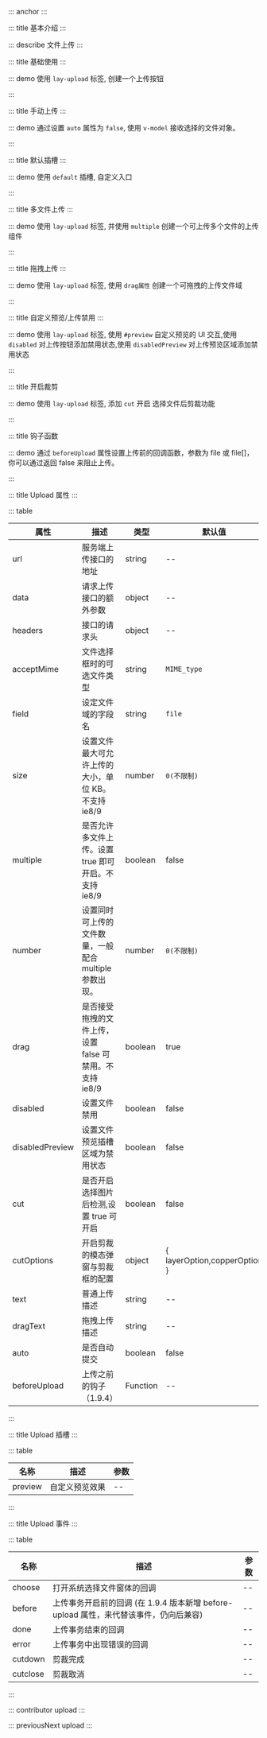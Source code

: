 ::: anchor
:::

::: title 基本介绍
:::

::: describe 文件上传
:::

::: title 基础使用
:::

::: demo 使用 `lay-upload` 标签, 创建一个上传按钮

<template>
  <lay-upload url="https://www.mocky.io/v2/5cc8019d300000980a055e76" field="file" @done="doneHandle" multiple>
    <template #preview>
      <img v-if="data" :src="data.url" style="width: 100px;"/>
    </template>
  </lay-upload>
</template>

<script>
import { ref,reactive } from 'vue'

export default {
  setup() {

    const data = ref();

    const doneHandle = (result) => {
      data.value = JSON.parse(result.data);
      console.log(data.value.url)
    };

    return {
      doneHandle,
      data,
    }
  }
}
</script>

:::

::: title 手动上传
:::

::: demo 通过设置 `auto` 属性为 `false`, 使用 `v-model` 接收选择的文件对象。

<template>
  <lay-upload url="https://www.mocky.io/v2/5cc8019d300000980a055e76" v-model="file1" field="file" :auto="false">
    <template #preview>
      {{ file1[0]?.name }}
    </template>
  </lay-upload>
</template>

<script>
import { ref,reactive } from 'vue'

export default {
  setup() {

    const file1 = ref([]);

    return {
      file1
    }
  }
}
</script>

:::

::: title 默认插槽
:::

::: demo 使用 `default` 插槽, 自定义入口

<template>
  <lay-upload @done="getUploadFile" @choose="beginChoose">
    <template v-slot:default="params">
      <lay-button>上传 - 是否禁用 - {{ params.disabled }}</lay-button>
    </template>
    <template #preview>
      <div v-for="(item,index) in picList" :key="`demo1-pic-'${index}`">
        <img :src="item"/>
      </div>
    </template>
  </lay-upload>
</template>

<script>
import { ref,reactive } from 'vue'

export default {
  setup() {
    const picList = ref([]);
    const filetoDataURL=(file,fn)=>{
      const reader = new FileReader();
      reader.onloadend = function(e){
        fn(e.target.result);
      };
      reader.readAsDataURL(file);
    };
    const getUploadFile=(files)=>{
      if(Array.isArray(files)&&files.length>0){
        files.forEach((file,index,array)=>{
          filetoDataURL(file,(res)=>{
            console.log(res);
            picList.value.push(res);
            console.log(picList.value);
          });
        });
      }
    };
    const beginChoose =(e)=>{
      console.log("beginChoose",e);
    };
    return {
      getUploadFile,
      filetoDataURL,
      beginChoose,
      picList
    }
  }
}
</script>

:::

::: title 多文件上传
:::

::: demo 使用 `lay-upload` 标签, 并使用 `multiple` 创建一个可上传多个文件的上传组件

<template>
  <lay-upload :multiple="true"></lay-upload>
</template>

<script>
import { ref } from 'vue'

export default {
  setup() {
    return {
    }
  }
}
</script>

:::

::: title 拖拽上传
:::

::: demo 使用 `lay-upload` 标签, 使用 `drag属性` 创建一个可拖拽的上传文件域

<template>
  <lay-upload :drag="true"></lay-upload>
</template>

<script>
import { ref } from 'vue'

export default {
  setup() {

    return {
    }
  }
}
</script>

:::

::: title 自定义预览/上传禁用
:::

::: demo 使用 `lay-upload` 标签, 使用 `#preview` 自定义预览的 UI 交互,使用 `disabled` 对上传按钮添加禁用状态,使用 `disabledPreview` 对上传预览区域添加禁用状态

<template>
  <lay-upload @done="getUploadFile2" :disabled="true" :disabledPreview="true">
    <template #preview>
      <div class="easy-wrap">
        <img src="https://chixian.oss-cn-hangzhou.aliyuncs.com/20211023003617_0706a.jpg" style="width:62.9px;height:63.2px"/>
        <img src="https://chixian.oss-cn-hangzhou.aliyuncs.com/20211023003617_0706a.jpg" style="width:62.9px;height:63.2px"/>
        <img src="https://chixian.oss-cn-hangzhou.aliyuncs.com/20211023003617_0706a.jpg" style="width:62.9px;height:63.2px"/>
        <img src="https://chixian.oss-cn-hangzhou.aliyuncs.com/20211023003617_0706a.jpg" style="width:62.9px;height:63.2px"/>
        <img src="https://chixian.oss-cn-hangzhou.aliyuncs.com/20211023003617_0706a.jpg" style="width:62.9px;height:63.2px"/>
      </div>
    </template>
  </lay-upload>
</template>

<script>
import { ref } from 'vue'
export default {
  setup() {
    const getUploadFile2 = (file)=>{
      console.log(file);
    };
    return {
      getUploadFile2
    }
  }
}
</script>

:::

::: title 开启裁剪

::: demo 使用 `lay-upload` 标签, 添加 `cut` 开启 选择文件后剪裁功能

<template>
  <lay-upload  url="https://www.mocky.io/v2/5cc8019d300000980a055e76" @cutdone="getCutDone" :beforeUpload="beforeUpload10" acceptMime="images" @cutcancel="getCutCancel" :cut="true" :cutOptions="cutOptions" @done="getFileDone">
    <template #preview>
      <div class="easy-wrap" v-if="cutUrl">
        <img :src="cutUrl"/>
      </div>
    </template>
  </lay-upload>
</template>

<script>
import { ref } from 'vue'
export default {
  setup() {
    const cutUrl = ref("");

    const cutOptions = {
      copperOption: {
        center: false,
        aspectRatio: 1,
        crop: function(event) {
          console.log(event.detail.x);
          console.log(event.detail.y);
          console.log(event.detail.width);
          console.log(event.detail.height);
          console.log(event.detail.rotate);
          console.log(event.detail.scaleX);
          console.log(event.detail.scaleY);
        },
      }
    }

    const getCutDone=(res)=>{
      console.log("getCutDone",res);
      cutUrl.value = res.msg;
    };

    const getCutCancel=(res)=>{
      console.log("getCutCancel",res);
    };

    const getFileDone=(res)=>{
      console.log("getFileDone",res);
    };

    return {
      getCutDone,
      getCutCancel,
      getFileDone,
      cutUrl,
      cutOptions
    }
  }
}
</script>

:::

::: title 钩子函数

::: demo 通过 `beforeUpload` 属性设置上传前的回调函数，参数为 file 或 file[]，你可以通过返回 false 来阻止上传。

<template>
  <lay-upload :beforeUpload="beforeUpload10"  url="https://www.mocky.io/v2/5cc8019d300000980a055e76" >
    <template #preview>
      <img v-if="data10" :src="data10.url" style="width: 100px;"/>
    </template>
  </lay-upload>
</template>

<script>
import { ref,reactive } from 'vue'
import { layer } from "@layui/layer-vue";

export default {
  setup() {

    const data10 = ref();

    const doneHandle10 = (result) => {
      data.value = JSON.parse(result.data);
    };

    const beforeUpload10 = (file) => {
      var isOver = false;
      if(file.size > 1000) {
        isOver = true;
        layer.msg(`file size over ${file.size} KB`, { icon: 2})
      } 
      return !isOver;
    }

    return {
      beforeUpload10,
      doneHandle10,
      data10,
    }
  }
}
</script>

:::

::: title Upload 属性
:::

::: table

| 属性            | 描述                                                    | 类型    | 默认值                       | 可选值      |
| --------------- | ------------------------------------------------------- | ------- | ---------------------------- | ----------- |
| url             | 服务端上传接口的地址                                    | string  | --                           | --          |
| data            | 请求上传接口的额外参数                                  | object  | --                           | --          |
| headers         | 接口的请求头                                            | object  | --                           | --          |
| acceptMime      | 文件选择框时的可选文件类型                              | string  | `MIME_type`                  | `MIME_type` |
| field           | 设定文件域的字段名                                      | string  | `file`                       | --          |
| size            | 设置文件最大可允许上传的大小，单位 KB。不支持 ie8/9     | number  | `0(不限制)`                  | --          |
| multiple        | 是否允许多文件上传。设置 true 即可开启。不支持 ie8/9    | boolean | false                        | --          |
| number          | 设置同时可上传的文件数量，一般配合 multiple 参数出现。  | number  | `0(不限制)`                  | --          |
| drag            | 是否接受拖拽的文件上传，设置 false 可禁用。不支持 ie8/9 | boolean | true                         | --          |
| disabled        | 设置文件禁用                                            | boolean | false                        | --          |
| disabledPreview | 设置文件预览插槽区域为禁用状态                          | boolean | false                        | --          |
| cut             | 是否开启选择图片后检测,设置 true 可开启                 | boolean | false                        | --          |
| cutOptions      | 开启剪裁的模态弹窗与剪裁框的配置                        | object  | { layerOption,copperOption } | --          |
| text            | 普通上传描述                                            | string  | --                           | --          |
| dragText        | 拖拽上传描述                                            | string  | --                           | --          |
| auto            | 是否自动提交                                            | boolean | false                        | --          |
| beforeUpload    | 上传之前的钩子（1.9.4）                                 | Function | --                        | --          |

:::

::: title Upload 插槽
:::

::: table

| 名称    | 描述           | 参数 |
| ------- | -------------- | ---- |
| preview | 自定义预览效果 | --   |

:::

::: title Upload 事件
:::

::: table

| 名称     | 描述                       | 参数 |
| -------- | -------------------------- | ---- |
| choose   | 打开系统选择文件窗体的回调   | --   |
| before   | 上传事务开启前的回调 (在 1.9.4 版本新增 before-upload 属性，来代替该事件，仍向后兼容)        | --   |
| done     | 上传事务结束的回调          | --   |
| error    | 上传事务中出现错误的回调     | --   |
| cutdown  | 剪裁完成                   | --   |
| cutclose | 剪裁取消                   | --   |

:::

::: contributor upload
:::

::: previousNext upload
:::
